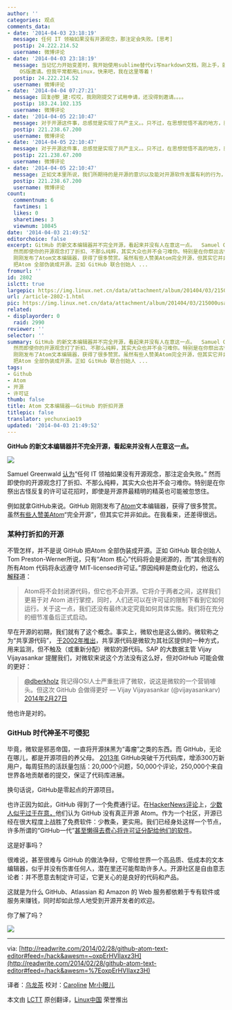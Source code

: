 ```yaml
---
author: ''
categories: 观点
comments_data:
- date: '2014-04-03 23:18:19'
  message: 任何 IT 领袖如果没有开源观念，那注定会失败。[思考]
  postip: 24.222.214.52
  username: 微博评论
- date: '2014-04-03 23:18:19'
  message: 当记忆力开始变差时，我开始使用sublime替代vi写markdown文档，刚上手，就发现github出了atom，细看下居然是兼容sublime的，前段时间收到了MAC
    OS版邀请。但我平常都用Linux，快来吧，我在这里等着！
  postip: 24.222.214.52
  username: 微博评论
- date: '2014-04-04 07:27:21'
  message: 回复@黎_建:哎哎，我刚刚提交了试用申请，还没得到邀请。。。。
  postip: 183.24.102.135
  username: 微博评论
- date: '2014-04-05 22:10:47'
  message: 对于开源这件事，总感觉是实现了共产主义。。只不过，在思想觉悟不高的地方，就是不能实现公平。不过好在，在linux世界里，有一个king.
  postip: 221.238.67.200
  username: 微博评论
- date: '2014-04-05 22:10:47'
  message: 对于开源这件事，总感觉是实现了共产主义。。只不过，在思想觉悟不高的地方，就是不能实现公平。不过好在，在linux世界里，有一个king.
  postip: 221.238.67.200
  username: 微博评论
- date: '2014-04-05 22:10:47'
  message: 正如文本里所说，我们所期待的是开源的意识以及能对开源软件发展有利的行为，开源的本意是自由，而atom是github自己的选择，毕竟github的存在为开源的发展做出了太多贡献，至于细节，别太纠结，又不是只有GPL
  postip: 221.238.67.200
  username: 微博评论
count:
  commentnum: 6
  favtimes: 1
  likes: 0
  sharetimes: 3
  viewnum: 10845
date: '2014-04-03 21:49:52'
editorchoice: false
excerpt: GitHub 的新文本编辑器并不完全开源，看起来并没有人在意这一点。  Samuel Greenwald 认为任何 IT 领袖如果没有开源观念，那注定会失败。
  然而即使你的开源观念打了折扣、不那么纯粹，其实大众也并不会刁难你。特别是在你祭出古怪反复的许可证花招时，即使是开源界最精明的精英也可能被忽悠住。 例如就拿GitHub来说。GitHub
  刚刚发布了Atom文本编辑器，获得了很多赞赏。虽然有些人赞美Atom完全开源，但其实它并非如此。在我看来，还差得很远。 某种打折扣的开源 不管怎样，并不是说 GitHub
  把Atom 全部伪装成开源。正如 GitHub 联合创始人 ...
fromurl: ''
id: 2802
islctt: true
largepic: https://img.linux.net.cn/data/attachment/album/201404/03/215000usa82qyna64v1snn.png
url: /article-2802-1.html
pic: https://img.linux.net.cn/data/attachment/album/201404/03/215000usa82qyna64v1snn.png.thumb.jpg
related:
- displayorder: 0
  raid: 2990
reviewer: ''
selector: ''
summary: GitHub 的新文本编辑器并不完全开源，看起来并没有人在意这一点。  Samuel Greenwald 认为任何 IT 领袖如果没有开源观念，那注定会失败。
  然而即使你的开源观念打了折扣、不那么纯粹，其实大众也并不会刁难你。特别是在你祭出古怪反复的许可证花招时，即使是开源界最精明的精英也可能被忽悠住。 例如就拿GitHub来说。GitHub
  刚刚发布了Atom文本编辑器，获得了很多赞赏。虽然有些人赞美Atom完全开源，但其实它并非如此。在我看来，还差得很远。 某种打折扣的开源 不管怎样，并不是说 GitHub
  把Atom 全部伪装成开源。正如 GitHub 联合创始人 ...
tags:
- Github
- Atom
- 开源
- 许可证
thumb: false
title: Atom 文本编辑器——GitHub 的折扣开源
titlepic: false
translator: yechunxiao19
updated: '2014-04-03 21:49:52'
---
```


**GitHub 的新文本编辑器并不完全开源，看起来并没有人在意这一点。**


![](/data/attachment/album/201404/03/215000usa82qyna64v1snn.png)


Samuel Greenwald [认为](http://www.cioinsight.com/blogs/open-source-has-changed-everything.html#sthash.ESY4Kc3r.u8rX81Ow.dpuf)“任何 IT 领袖如果没有开源观念，那注定会失败。” 然而即使你的开源观念打了折扣、不那么纯粹，其实大众也并不会刁难你。特别是在你祭出古怪反复的许可证花招时，即使是开源界最精明的精英也可能被忽悠住。


例如就拿GitHub来说。GitHub 刚刚发布了[Atom](https://github.com/atom)文本编辑器，获得了很多赞赏。虽然[有些人赞美Atom](http://thenextweb.com/apps/2014/02/26/github-releases-text-editor-coders-named-atom/#!xHNqf)“完全开源”，但其实它并非如此。在我看来，还差得很远。


### 某种打折扣的开源


不管怎样，并不是说 GitHub 把Atom 全部伪装成开源。正如 GitHub 联合创始人Tom Preston-Werner所说，只有“Atom 核心”代码将会是闭源的，而“其余现有的所有Atom 代码将永远遵守 MIT-licensed许可证。”原因纯粹是商业化的，他这么[解释](http://discuss.atom.io/t/why-is-atom-closed-source/82/8)道：



> 
> Atom将不会封闭源代码，但它也不会开源。它将介于两者之间，这样我们更易于对 Atom 进行掌控，同时，人们还可以在许可证的限制下看到它如何运行。关于这一点，我们还没有最终决定究竟如何具体实施。我们将在充分的细节准备后正式启动。
> 
> 
> 


早在开源的初期，我们就有了这个概念。事实上，微软也是这么做的。微软称之为“共享源代码”， [于2002年推出](http://www.geek.com/news/microsoft-rep-clarifies-shared-source-initiative-550824/)，共享源代码是微软为其社区提供的一种方式，用来监测，但不触及（或重新分配）微软的源代码。SAP 的大数据主管 Vijay Vijayasankar 提醒我们，对微软来说这个方法没有这么好，但对GitHub 可能会做的更好：



> 
> [@dberkholz](https://twitter.com/dberkholz) 我记得OSI人士严重批评了微软，说这是微软的一个营销噱头。但这次 GitHub 会做得更好 — Vijay Vijayasankar (@vijayasankarv) [2014年2月27日](https://twitter.com/vijayasankarv/statuses/438882094429642752)
> 
> 
> 


他也许是对的。


### GitHub 时代神圣不可侵犯


毕竟，微软是邪恶帝国，一直将开源抹黑为“毒瘤”之类的东西。而 GitHub，无论在哪儿，都是开源项目的养父母。 [2013年](http://octoverse.github.com/) GitHub突破千万代码库，增添300万新用户，每周狂热的活跃量包括：20,000个问题，50,000个评论，250,000个来自世界各地贡献者的提交，保证了代码库进展。


换句话说，GitHub是零起点的开源项目。


也许正因为如此，GitHub 得到了一个免费通行证。在[HackerNews评论](https://news.ycombinator.com/item?id=7302941)上，[少数人似乎过于在意，](https://news.ycombinator.com/item?id=7310017)他们认为 GitHub 没有真正开源 Atom。作为一个社区，开源已经在很大程度上战胜了免费软件：少教条，更实用。我们已经身处这样一个节点，许多所谓的“GitHub一代”[甚至懒得去费心将许可证分配给他们的软件](http://readwrite.com/2013/05/15/open-source-is-old-school-says-the-github-generation#awesm=%7Eox6tkvcaUwiEF0)。


这是好事吗？


很难说，甚至很难与 GitHub 的做法争辩，它带给世界一个高品质、低成本的文本编辑器，似乎并没有伤害任何人，潜在里还可能帮助许多人。开源社区是自由意志论者：并不愿意去制定许可证，它更关心的是良好的代码和产品。


这就是为什么 GitHub、Atlassian 和 Amazon 的 Web 服务都依赖于专有软件或服务来赚钱，同时却如此惊人地受到开源开发者的欢迎。


你了解了吗？


![](/data/attachment/album/201404/03/215002ka4gqcg50cgzrgzc.png)




---


via: [http://readwrite.com/2014/02/28/github-atom-text-editor#feed=/hack&awesm=~oxpErHVIIaxz3H](http://readwrite.com/2014/02/28/github-atom-text-editor#feed=/hack&awesm=%7EoxpErHVIIaxz3H)


译者：[乌龙茶](https://github.com/yechunxiao19) 校对：[Caroline](https://github.com/carolinewuyan) [Mr小眼儿](http://blog.csdn.net/tinyeyeser)


本文由 [LCTT](https://github.com/LCTT/TranslateProject) 原创翻译，[Linux中国](http://linux.cn/) 荣誉推出